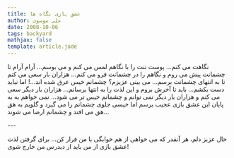 ```yaml
---
title: عشق بازی نگاه ها
author: علی موسوی
date: 2008-10-06
tags: backyard
mathjax: false
template: article.jade
---
```


نگاهت می کنم... پوست تنت را با نگاهم لمس می کنم و می بوسم... آرام آرام تا چشمانت پیش می روم و نگاهم را در چشمانت فرو می کنم... هزاران بار سعی می کنم تا به انتهای چشمانت برسم... می بینی عزیزم؟ چشمانم خیس عرق شده اند...! اما نباید دست بکشم... باید تا آخرش بروم و این لذت را به انتها برسانم... هزاران بار دیگر سعی می کنم و هزاران بار دیگر نمی توانم و چشمانم خیس تر می شود... نمی خواهم به به پایان این عشق بازی عجیب برسم اما خیسی جلوی چشمانم را می گیرد و گلویم به هق هق می افتد و چشمانم ارضا می شوند...

\-\-\-

حال عزیز دلم، هر آنقدر که می خواهی از هم خوابگی با من فرار کن... برای گرفتن لذت عشق بازی از من باید از دیدرس من خارج شوی!
